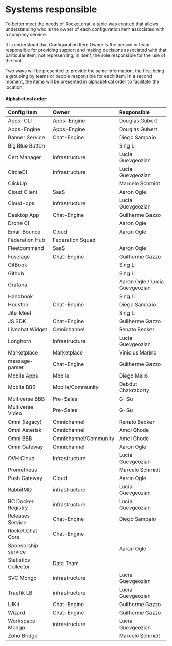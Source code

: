 # Systems responsible



To better meet the needs of Rocket.chat, a table was created that allows understanding who is the owner of each configuration item associated with a company service.

It is understood that Configuration Item Owner is the person or team responsible for providing support and making decisions associated with that particular item, not representing, in itself, the sole responsible for the use of the tool.

Two ways will be presented to provide the same information, the first being a grouping by teams or people responsible for each item; in a second moment, the items will be presented in alphabetical order to facilitate the location.

####  

#### Alphabetical order:

| Config Item | Owner | Responsible |
| :--- | :--- | :--- |
| Apps-CLI | Apps-Engine | Douglas Gubert |
| Apps-Engine | Apps-Engine | Douglas Gubert |
| Banner Service | Chat-Engine | Diego Sampaio |
| Big Blue Button |  | Sing Li |
| Cert Manager | infrastructure | Lucia Guevgeozian |
| CircleCI | Infrastructure | Lucia Guevgeozian |
| ClickUp |  | Marcelo Schmidt |
| Cloud Client | SaaS | Aaron Ogle |
| Cloud-ops | infrastructure | Lucia Guevgeozian |
| Desktop App | Chat-Engine | Guilherme Gazzo |
| Drone CI |  | Aaron Ogle |
| Email Bounce | Cloud | Aaron Ogle |
| Federation Hub | Federation Squad |  |
| Fleetcommand | SaaS | Aaron Ogle |
| Fuselage | Chat-Engine | Guilherme Gazzo |
| GitBook |  | Sing Li |
| Github |  | Sing Li |
| Grafana |  | Aaron Ogle / Lucia Guevgeozian |
| Handbook |  | Sing Li |
| Houston | Chat-Engine | Diego Sampaio |
| Jitsi Meet |  | Sing Li |
| JS SDK | Chat-Engine | Guilherme Gazzo |
| Livechat Widget | Omnichannel | Renato Becker |
| Longhorn | infrastructure | Lucia Guevgeozian |
| Marketplace | Marketplace | Vinicius Marino |
| message-parser | Chat-Engine | Guilherme Gazzo |
| Mobile Apps | Mobile | Diego Mello |
| Mobile BBB | Mobile/Community | Debdut Chakraborty |
| Multiverse BBB | Pre-Sales | G-Su |
| Multiverse Video | Pre-Sales | G-Su |
| Omni \(legacy\) | Omnichannel | Renato Becker |
| Omni Asterisk | Omnichannel | Amol Ghode |
| Omni BBB | Omnichannel/Community | Amol Ghode |
| Omni Gateway | Omnichannel | Aaron Ogle |
| OVH Cloud | Infrastructure | Lucia Guevgeozian |
| Prometheus |  | Marcelo Schmidt |
| Push Gateway | Cloud | Aaron Ogle |
| RabbitMQ | infrastructure | Lucia Guevgeozian |
| RC Docker Registry | infrastructure | Lucia Guevgeozian |
| Releases Service | Chat-Engine | Diego Sampaio |
| Rocket.Chat Core | Chat-Engine |  |
| Sponsorship service |  | Aaron Ogle |
| Statistics Collector | Data Team |  |
| SVC Mongo | infrastructure | Lucia Guevgeozian |
| Traefik LB | infrastructure | Lucia Guevgeozian |
| UIKit | Chat-Engine | Guilherme Gazzo |
| Wizard | Chat-Engine | Guilherme Gazzo |
| Workspace Mongo | infrastructure | Lucia Guevgeozian |
| Zoho Bridge |  | Marcelo Schmidt |


